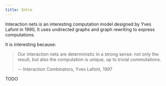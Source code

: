 ```yaml
---
title: Intro
---
```


Interaction nets is an interesting computation model designed by Yves Lafont in 1990,
It uses undirected graphs and graph rewriting to express computations.

It is interesting because:

> Our interaction nets are deterministic in a strong sense:
> not only the result, but also the computation is unique,
> up to trivial commutations.
>
> -- Interaction Combinators, Yves Lafont, 1997

TODO
